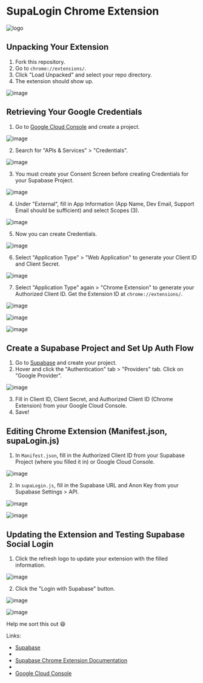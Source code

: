 # SupaLogin Chrome Extension
![logo](https://github.com/OrangeDev2/SupaLogin-Chrome-Extension/assets/47803678/12556c20-4425-431f-9a10-a2a34f897ee4)

## Unpacking Your Extension
1. Fork this repository.
2. Go to `chrome://extensions/`.
3. Click "Load Unpacked" and select your repo directory.
4. The extension should show up.
   
![image](https://github.com/OrangeDev2/SupaLogin-Chrome-Extension/assets/47803678/0dbdc962-1d85-465d-84cb-7584a3cf9101)

## Retrieving Your Google Credentials
1. Go to [Google Cloud Console](https://console.cloud.google.com/) and create a project.
   
![image](https://github.com/OrangeDev2/SupaLogin-Chrome-Extension/assets/47803678/2b434290-0212-4fb2-97fb-e77f1ac8fc82)

2. Search for "APIs & Services" > "Credentials".
   
![image](https://github.com/OrangeDev2/SupaLogin-Chrome-Extension/assets/47803678/4326bfdf-35b3-4867-82eb-484dd9ebcdcd)

3. You must create your Consent Screen before creating Credentials for your Supabase Project.
   
![image](https://github.com/OrangeDev2/SupaLogin-Chrome-Extension/assets/47803678/4ae594ab-12a6-4255-9b7e-00585c4d1d5b)

4. Under "External", fill in App Information (App Name, Dev Email, Support Email should be sufficient) and select Scopes (3).

![image](https://github.com/OrangeDev2/SupaLogin-Chrome-Extension/assets/47803678/a22da943-1a19-4fff-8c11-3f72d6bf01fc)

5. Now you can create Credentials.
    
![image](https://github.com/OrangeDev2/SupaLogin-Chrome-Extension/assets/47803678/e6eeb571-b95e-48bc-add9-c7469ccf3dcf)

6. Select "Application Type" > "Web Application" to generate your Client ID and Client Secret.
    
![image](https://github.com/OrangeDev2/SupaLogin-Chrome-Extension/assets/47803678/c5323547-71c4-4bae-bbb1-b998653421bc)

7. Select "Application Type" again > "Chrome Extension" to generate your Authorized Client ID. Get the Extension ID at `chrome://extensions/`.
    
![image](https://github.com/OrangeDev2/SupaLogin-Chrome-Extension/assets/47803678/d6ef8131-2c03-4a52-b516-2c7d09a98de8)

![image](https://github.com/OrangeDev2/SupaLogin-Chrome-Extension/assets/47803678/736c4c99-022d-4fe0-8318-7074de09d748)

![image](https://github.com/OrangeDev2/SupaLogin-Chrome-Extension/assets/47803678/553e6a57-d01f-4968-ba93-051b6667df89)

## Create a Supabase Project and Set Up Auth Flow
1. Go to [Supabase](https://supabase.com/) and create your project.
2. Hover and click the "Authentication" tab > "Providers" tab. Click on "Google Provider".
   
![image](https://github.com/OrangeDev2/SupaLogin-Chrome-Extension/assets/47803678/c69dbab5-f5d9-4bff-ba7e-0a669464bf03)

3. Fill in Client ID, Client Secret, and Authorized Client ID (Chrome Extension) from your Google Cloud Console.
4. Save!

## Editing Chrome Extension (Manifest.json, supaLogin.js)
1. In `Manifest.json`, fill in the Authorized Client ID from your Supabase Project (where you filled it in) or Google Cloud Console.
   
![image](https://github.com/OrangeDev2/SupaLogin-Chrome-Extension/assets/47803678/35708bd4-b4d5-487e-afda-9fa45e2ddfe5)

2. In `supaLogin.js`, fill in the Supabase URL and Anon Key from your Supabase Settings > API.

![image](https://github.com/OrangeDev2/SupaLogin-Chrome-Extension/assets/47803678/68703a6c-eecb-4747-b5c3-b7637935480c)

![image](https://github.com/OrangeDev2/SupaLogin-Chrome-Extension/assets/47803678/041e54a7-134d-43d5-a1e7-665db6130308)

## Updating the Extension and Testing Supabase Social Login
1. Click the refresh logo to update your extension with the filled information.
   
![image](https://github.com/OrangeDev2/SupaLogin-Chrome-Extension/assets/47803678/7defcb5f-41de-47bd-89a7-0bb4ae129711)

2. Click the "Login with Supabase" button.
   
![image](https://github.com/OrangeDev2/SupaLogin-Chrome-Extension/assets/47803678/d2479bb4-9f3a-43cc-8202-10db3df295d6)

![image](https://github.com/OrangeDev2/SupaLogin-Chrome-Extension/assets/47803678/292deddc-78a1-440d-b14f-645a6fa09f4a)

Help me sort this out 😄

Links: 
- [Supabase](https://supabase.com/)
- 
- [Supabase Chrome Extension Documentation](https://supabase.com/docs/guides/auth/social-login/auth-google?platform=chrome-extensions)
- 
- [Google Cloud Console](https://console.cloud.google.com/)
